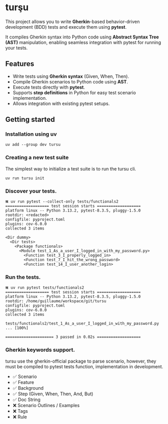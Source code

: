 # turşu

This project allows you to write **Gherkin**-based behavior-driven development (BDD) tests
and execute them using **pytest**.

It compiles Gherkin syntax into Python code using **Abstract Syntax Tree (AST)** manipulation,
enabling seamless integration with pytest for running your tests.

## Features

- Write tests using **Gherkin syntax** (Given, When, Then).
- Compile Gherkin scenarios to Python code using **AST**.
- Execute tests directly with **pytest**.
- Supports **step definitions** in Python for easy test scenario implementation.
- Allows integration with existing pytest setups.

## Getting started

### Installation using uv

```
uv add --group dev tursu
```

### Creating a new test suite

The simplest way to initialize a test suite is to run the tursu cli.

```
uv run tursu init
```

### Discover your tests.

```{bash}
𝝿 uv run pytest --collect-only tests/functionals2
=================== test session starts ===================
platform linux -- Python 3.13.2, pytest-8.3.5, pluggy-1.5.0
rootdir: <redacted>
configfile: pyproject.toml
plugins: cov-6.0.0
collected 3 items

<Dir dummy>
  <Dir tests>
    <Package functionals>
      <Module test_1_As_a_user_I_logged_in_with_my_password.py>
        <Function test_3_I_properly_logged_in>
        <Function test_7_I_hit_the_wrong_password>
        <Function test_14_I_user_another_login>
```

### Run the tests.

```{bash}
𝝿 uv run pytest tests/functionals2
=================== test session starts ===================
platform linux -- Python 3.13.2, pytest-8.3.5, pluggy-1.5.0
rootdir: /home/guillaume/workspace/git/tursu
configfile: pyproject.toml
plugins: cov-6.0.0
collected 3 items

tests/functionals2/test_1_As_a_user_I_logged_in_with_my_password.py ... [100%]

===================== 3 passed in 0.02s ===================
```

### Gherkin keywords support.

tursu use the gherkin-official package to parse scenario, however,
they must be compiled to pytest tests function, implementation in development.

- ✅ Scenario
- ✅ Feature
- ✅ Background
- ✅ Step (Given, When, Then, And, But)
- ✅ Doc String
- ❌ Scenario Outlines / Examples
- ❌ Tags
- ❌ Rule
